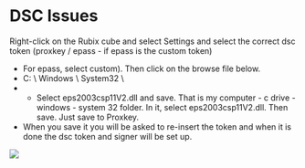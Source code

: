 # DSC Issues



Right-click on the Rubix cube and select Settings and select the correct dsc token (proxkey / epass - if epass is the custom token)

* For epass, select custom). Then click on the browse file below.
* C: \ Windows \ System32 \\
*
  * Select eps2003csp11V2.dll and save. That is my computer - c drive - windows - system 32 folder. In it, select eps2003csp11V2.dll. Then save. Just save to Proxkey.
* When you save it you will be asked to re-insert the token and when it is done the dsc token and signer will be set up.

![](../.gitbook/assets/epass.jpg)
